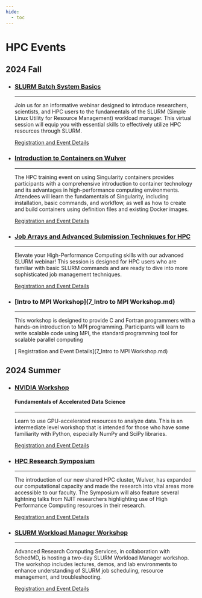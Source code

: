```yaml
---
hide:
  - toc
---
```



# HPC Events

## 2024 Fall

<div class="grid cards" markdown>


-   ### [SLURM Batch System Basics](1_slurm.md)
    ---

    Join us for an informative webinar designed to introduce researchers, scientists, and HPC users to the fundamentals of the SLURM (Simple Linux Utility for Resource Management) workload manager. This virtual  session will equip you with essential skills to effectively utilize HPC resources through SLURM.

    [<span class="octicon--arrow-right-24"></span> Registration and Event Details](1_slurm.md)

</div>
<div class="grid cards" markdown>

-   ### [Introduction to Containers on Wulver](2_containers.md)

    ---

    The HPC training event on using Singularity containers provides participants with a comprehensive introduction to container technology and its advantages in high-performance computing environments. Attendees will learn the fundamentals of Singularity, including installation, basic commands, and workflow, as well as how to create and build containers using definition files and existing Docker images.

    [<span class="octicon--arrow-right-24"></span> Registration and Event Details](2_containers.md)

</div>
<div class="grid cards" markdown>

-   ### [Job Arrays and Advanced Submission Techniques for HPC](3_slurm_advanced.md)

    ---

    Elevate your High-Performance Computing skills with our advanced SLURM webinar! This session is designed for HPC users who are familiar with basic SLURM commands and are ready to dive into more sophisticated job management techniques.

    [<span class="octicon--arrow-right-24"></span> Registration and Event Details](3_slurm_advanced.md)
</div>
<div class="grid cards" markdown>

-   ### [Intro to MPI Workshop](7_Intro to MPI Workshop.md)

    ---
    This workshop is designed to provide C and Fortran programmers with a hands-on introduction to MPI programming. Participants will learn to write scalable code using MPI, the standard programming tool for scalable parallel computing

    [<span class="octicon--arrow-right-24"></span> Registration and Event Details](7_Intro to MPI Workshop.md)
</div>


## 2024 Summer


<div class="grid cards" markdown>


-   ### [NVIDIA Workshop](4_nvidia.md)
    #### Fundamentals of Accelerated Data Science
    ---

    Learn to use GPU-accelerated resources to analyze data. This is an intermediate level workshop that is intended for those who have some familiarity with Python, especially NumPy and SciPy libraries.

    [<span class="octicon--arrow-right-24"></span> Registration and Event Details](4_nvidia.md)

</div>
<div class="grid cards" markdown>

-   ### [HPC Research Symposium](5_symposium.md)

    ---

    The introduction of our new shared HPC cluster, Wulver, has expanded our computational capacity and made the research into vital areas more accessible to our faculty. The Symposium will also feature several lightning talks from NJIT researchers highlighting use of High Performance Computing resources in their research.

    [<span class="octicon--arrow-right-24"></span> Registration and Event Details](5_symposium.md)

</div>
<div class="grid cards" markdown>

-   ### [SLURM Workload Manager Workshop](6_slurm_workshop.md)

    ---

    Advanced Research Computing Services, in collaboration with SchedMD, is hosting a two-day SLURM Workload Manager workshop. The workshop includes lectures, demos, and lab environments to enhance understanding of SLURM job scheduling, resource management, and troubleshooting.

    [<span class="octicon--arrow-right-24"></span> Registration and Event Details](6_slurm_workshop.md)
</div>
